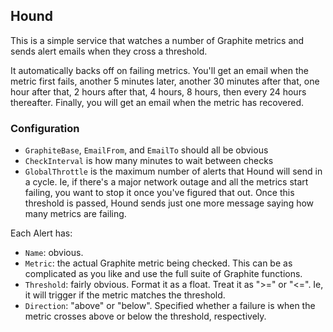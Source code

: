## Hound

This is a simple service that watches a number of Graphite metrics and
sends alert emails when they cross a threshold.

It automatically backs off on failing metrics. You'll get an email
when the metric first fails, another 5 minutes later, another 30
minutes after that, one hour after that, 2 hours after that, 4 hours,
8 hours, then every 24 hours thereafter. Finally, you will get an
email when the metric has recovered.

### Configuration

* `GraphiteBase`, `EmailFrom`, and `EmailTo` should all be obvious
* `CheckInterval` is how many minutes to wait between checks
* `GlobalThrottle` is the maximum number of alerts that Hound will
  send in a cycle. Ie, if there's a major network outage and all the
	metrics start failing, you want to stop it once you've figured that
  out. Once this threshold is passed, Hound sends just one more message
	saying how many metrics are failing.

Each Alert has:

* `Name`: obvious.
* `Metric`: the actual Graphite metric being checked. This can be as
  complicated as you like and use the full suite of Graphite
  functions.
* `Threshold`: fairly obvious. Format it as a float. Treat it as ">="
  or "<=". Ie, it will trigger if the metric matches the threshold.
* `Direction`: "above" or "below". Specified whether a failure is when
  the metric crosses above or below the threshold, respectively.

